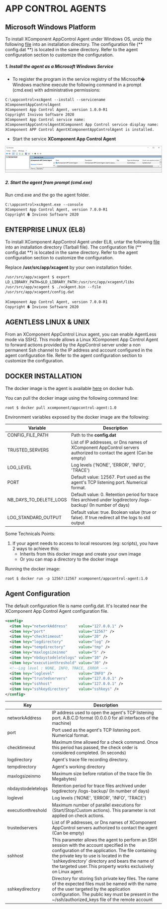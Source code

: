 # APP CONTROL AGENTS

## Microsoft Windows Platform

To install XComponent AppControl Agent under Windows OS, unzip the following [file](https://github.com/xcomponent/appcontrol-documentation/releases/download/1.0/agent_windows_1_0.zip) into an installation directory.
The configuration file (** config.dat **) is located in the same directory.
Refer to the agent configuration section to customize the configuration.

##### 1. Install the agent as a Microsoft Windows Service

- To register the program in the service registry of the Microsoft� Windows machine execute the following command in a prompt (cmd.exe) with administrative permissions:

```console
C:\appcontrol>xcAgent --install --servicename XComponentAppControlAgent
XComponent App Control Agent, version 1.0.0-R1
Copyright Invivoo Software 2020
XComponent App Control service name: XComponentAppControlAgentXComponent App Control service display name: XComponent APP Control AgentXComponentAppControlAgent is installed.
```

- Start the service **XComponent App Control Agent**

![Agent Service](../images/agent_service.png)

##### 2. Start the agent from prompt (cmd.exe)

Run cmd.exe and the go the agent folder.

```console
C:\appcontrol>xcAgent.exe --console
XComponent App Control Agent, version 7.0.0-R1
Copyright � Invivoo Software 2020

```

## ENTERPRISE LINUX (EL8)

To install XComponent AppControl Agent under EL8, untar the following [file](https://github.com/xcomponent/appcontrol-documentation/releases/download/1.0/xcagent_el8_1_0.tar) into an installation directory (Tarball file).
The configuration file (** config.dat **) is located in the same directory.
Refer to the agent configuration section to customize the configuration.

Replace **/usr/src/app/xcagent** by your own installation folder.

```console
/usr/src/app/xcagent $ export LD_LIBRARY_PATH=$LD_LIBRARY_PATH:/usr/src/app/xcagent/libs
/usr/src/app/xcagent $ ./xcAgent.bin --file /usr/src/app/xcagent/config.dat

XComponent App Control Agent, version 7.0.0-R1
Copyright � Invivoo Software 2020

```

## AGENTLESS LINUX & UNIX

From an XComponent AppControl Linux agent, you can enable AgentLess mode via SSH2.
This mode allows a Linux XComponent App Control Agent to forward actions provided by the AppControl server under a non permanent Ssh channel to the IP address and account configured in the agent configuration file.
Refer to the agent configuration section to customize the configuration.

## DOCKER INSTALLATION

The docker image is the agent is available [here](https://hub.docker.com/r/xcomponent/appcontrol-agent/tags?page=1&ordering=last_updated) on docker hub.

You can pull the docker image using the following command line:

```console
root $ docker pull xcomponent/appcontrol-agent:1.0
```

Environment variables exposed by the docker image are the following:

| Variable               | Description                                                                                                        |
| ---------------------- | ------------------------------------------------------------------------------------------------------------------ |
| CONFIG_FILE_PATH       | Path to the **config.dat**                                                                                         |
| TRUSTED_SERVERS        | List of IP addresses, or Dns names of XComponent AppControl servers authorized to contact the agent (Can be empty) |
| LOG_LEVEL              | Log levels ('NONE', 'ERROR', 'INFO', 'TRACE')                                                                      |
| PORT                   | Default value: 12567. Port used as the agent's TCP listening port. Numerical format.                               |
| NB_DAYS_TO_DELETE_LOGS | Default value: 0. Retention period for trace files archived under logdirectory /logs-backup/ (In number of days)   |
| LOG_STANDARD_OUTPUT    | Default value: true. Boolean value (true or false). If true redirect all the logs to std output                    |

Some Technicals Points:

1. If your agent needs to access to local resources (eg: scripts), you have 2 ways to achieve this:
   - Inherits from this docker image and create your own image
   - Or you can map a directory to the docker image

Running the docker image:

```console
root $ docker run -p 12567:12567 xcomponent/appcontrol-agent:1.0
```

## Agent Configuration

The default configuration file is name config.dat. It's located near the XComponent App Control Agent configuration file.

```xml
<config>
  <item key="networkAddress"     value="127.0.0.1" />
  <item key="port"               value="12567" />
  <item key="checktimeout"       value="20" />
  <item key="logdirectory"       value="log" />
  <item key="tempdirectory"      value="tmp" />
  <item key="maxlogsizeinmo"     value="5" />
  <item key="nbdaystodeletelogs" value="10" />
  <item key="executionthreshold" value="30" />
  <!--Log level : NONE, INFO, TRACE, ERROR -->
  <item key="loglevel"           value="INFO" />
  <item key="trustedservers"     value="127.0.0.1" />
  <item key="sshhost"            value="127.0.0.1" />
  <item key="sshkeydirectory"    value="sshkeys" />
</config>
```

| Key                | Description                                                                                                                                                                                                                                                                                                    |
| ------------------ | -------------------------------------------------------------------------------------------------------------------------------------------------------------------------------------------------------------------------------------------------------------------------------------------------------------- |
| networkAddress     | IP address used to open the agent's TCP listening port. A.B.C.D format (0.0.0.0 for all interfaces of the machine)                                                                                                                                                                                             |
| port               | Port used as the agent's TCP listening port. Numerical format.                                                                                                                                                                                                                                                 |
| checktimeout       | Maximum time allowed for a check command. Once this period has passed, the check order is considered completed. (In seconds)                                                                                                                                                                                   |
| logdirectory       | Agent's trace file recording directory.                                                                                                                                                                                                                                                                        |
| tempdirectory      | Agent's working directory                                                                                                                                                                                                                                                                                      |
| maxlogsizeinmo     | Maximum size before rotation of the trace file (In Megabytes)                                                                                                                                                                                                                                                  |
| nbdaystodeletelogs | Retention period for trace files archived under logdirectory /logs-backup/ (In number of days)                                                                                                                                                                                                                 |
| loglevel           | Log levels ('NONE', 'ERROR', 'INFO', 'TRACE')                                                                                                                                                                                                                                                                  |
| executionthreshold | Maximum number of parallel executions for (Start/Stop/Custom actions). This parameter is not applied on check actions.                                                                                                                                                                                         |
| trustedservers     | List of IP addresses, or Dns names of XComponent AppControl servers authorized to contact the agent (Can be empty)                                                                                                                                                                                             |
| sshhost            | This parameter allows the agent to perform an SSH session with the account specified in the configuration of the application. The file containing the private key to use is located in the 'sshkeydirectory' directory and bears the name of the targeted user.This property works exclusively on Linux agent. |
| sshkeydirectory    | Directory for storing Ssh private key files. The name of the expected files must be named with the name of the user targeted by the application configuration. The public key must be present in the ~/ssh/authorized_keys file of the remote account                                                          |
